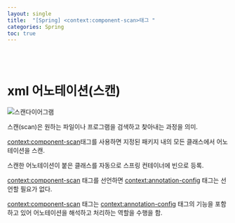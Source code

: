 ```yaml
---
layout: single
title:  "[Spring] <context:component-scan>태그 "
categories: Spring
toc: true
---
```

<br><br> 

# xml 어노테이션(스캔) #


![스캔다이어그램](https:/images/2023-06-27-NoUniqueBeanDefinitionException.md/스캔다이어그램.png)

스캔(scan)은 원하는 파일이나 프로그램을 검색하고 찾아내는 과정을 의미.

<context:component-scan>태그를 사용하면 지정된 패키지 내의 모든 클래스에서 어노테이션을 스캔.

스캔한 어노테이션이 붙은 클래스를 자동으로 스프링 컨테이너에 빈으로 등록.
<br>

<context:component-scan> 태그를 선언하면 <context:annotation-config> 태그는 선언할 필요가 없다.

<context:component-scan> 태그는 <context:annotation-config> 태그의 기능을 포함하고 있어 어노테이션을 해석하고 처리하는 역할을 수행을 함.



